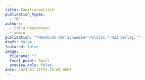 ```yaml
---
title: Familienpolitik
publication_types:
  - "6"
authors:
  - Silja Häusermann
  - admin
publication: "*Handbuch der Schweizer Politik.* NZZ Verlag. "
draft: false
featured: false
image:
  filename: ""
  focal_point: Smart
  preview_only: false
date: 2021-01-11T15:25:00.000Z
---
```

